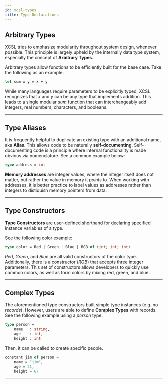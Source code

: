 ```yaml
---
id: xcsl-types
title: Type Declarations
---
```


## Arbitrary Types

XCSL tries to emphasize modularity throughout system design, whenever possible.  This principle is largely upheld by the internally data type system, especially the concept of **Arbitrary Types**.  

Arbitrary types allow functions to be efficiently built for the base case.  Take the following as an example:

```ocaml
let sum x y = x + y
```

While many languages require parameters to be explicitly typed, XCSL recognizes that *x* and *y* can be any type that implements addition.  This leads to a single modular *sum* function that can interchangeably add integers, real numbers, characters, and booleans.


***

## Type Aliases

It is frequently helpful to duplicate an existing type with an additional name, aka **Alias**.  This allows code to be naturally **self-documenting**.  Self-documenting code is a principle where internal functionality is made obvious via nomenclature.  See a common example below:

```ocaml
type address = int
```
**Memory addresses** are integer values, where the integer itself does not matter, but rather the value in memory it *points* to.  When working with addresses, it is better practice to label values as addresses rather than integers to distiquish memory pointers from data.


***

## Type Constructors

**Type Constructors** are user-defined shorthand for declaring specified instance variables of a type.  

See the following color example:

```ocaml
type color = Red | Green | Blue | RGB of (int; int; int)
```

*Red*, *Green*, and *Blue* are all valid constructors of the color type.  Additionally, there is a constructor (*RGB*) that accepts three integer parameters.  This set of constructors allows developers to quickly use common colors, as well as form colors by mixing red, green, and blue.


***

## Complex Types

The aforementioned type constructors built simple type instances (e.g. no *records*).  However, users are able to define **Complex Types** with records.  See the following example using a *person* type.

```ocaml
type person =
    name   : string,
    age    : int,
    height : int 
```

Then, it can be called to create specific people.

```haskell
constant jim of person = 
    name = "jim",
    age = 21,
    height = 67
```

***

